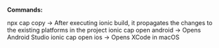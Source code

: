 **Commands:**

npx cap copy -> After executing ionic build, it propagates the changes to the existing platforms in the project
ionic cap open android -> Opens Android Studio
ionic cap open ios -> Opens XCode in macOS
